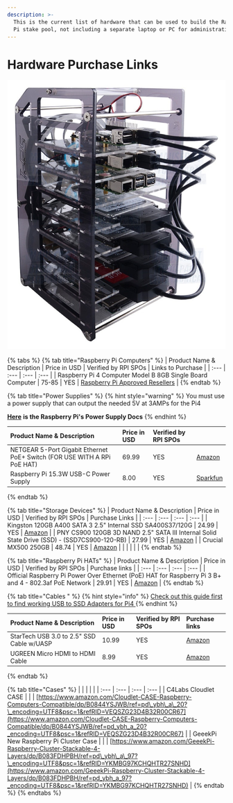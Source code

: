 ```yaml
---
description: >-
  This is the current list of hardware that can be used to build the Raspberry
  Pi stake pool, not including a separate laptop or PC for administration.
---
```


# Hardware Purchase Links

![GeeekPi Cluster Case](../.gitbook/assets/photo_2021-03-09-13.42.42.jpeg)

{% tabs %}
{% tab title="Raspberry Pi Computers" %}
| Product Name & Description | Price in USD | Verified by RPI SPOs | Links to Purchase |
| :--- | :--- | :--- | :--- |
| Raspberry Pi 4 Computer Model B 8GB Single Board Computer | 75-85 | YES | [Raspberry Pi Approved Resellers](https://www.raspberrypi.org/products/raspberry-pi-4-model-b/?variant=raspberry-pi-4-model-b-8gb) |
{% endtab %}

{% tab title="Power Supplies" %}
{% hint style="warning" %}
You must use a power supply that can output the needed 5V at 3AMPs for the Pi4

[**Here**](https://www.raspberrypi.org/documentation/hardware/raspberrypi/power/README.md) **is the Raspberry Pi's Power Supply Docs**
{% endhint %}

| Product Name & Description | Price in USD | Verified by RPI SPOs |  |
| :--- | :--- | :--- | :--- |
| NETGEAR 5-Port Gigabit Ethernet PoE+ Switch \(FOR USE WITH A RPi PoE HAT\) | 69.99 | YES | [Amazon](https://www.amazon.com/gp/product/B07WTXHSXC/ref=ppx_yo_dt_b_asin_title_o02_s00?ie=UTF8&psc=1) |
| Raspberry Pi 15.3W USB-C Power Supply | 8.00 | YES | [Sparkfun](https://www.sparkfun.com/products/15448?src=raspberrypi) |
{% endtab %}

{% tab title="Storage Devices" %}
| Product Name & Description | Price in USD | Verified by RPI SPOs | Purchase Links |
| :--- | :--- | :--- | :--- |
| Kingston 120GB A400 SATA 3 2.5" Internal SSD SA400S37/120G | 24.99 | YES | [Amazon](https://www.amazon.com/Kingston-120GB-Solid-SA400S37-120G/dp/B01N6JQS8C/ref=sxts_sxwds-bia-wc-rsf-ajax2_0?crid=2IZ705SDHVNO2&cv_ct_cx=kingston+a400&dchild=1&keywords=kingston+a400&pd_rd_i=B01N6JQS8C&pd_rd_r=cff9c24d-82ba-4471-892a-a23276b8b1db&pd_rd_w=wzQ6v&pd_rd_wg=6jlaB&pf_rd_p=5c711241-c674-4eef-b21c-fe6add670f33&pf_rd_r=MMBZR2DHZVKB3J1QE3HY&psc=1&qid=1615235655&sprefix=kingsto%2Caps%2C254&sr=1-2-e30f047d-8e3c-4340-8179-6a77ce88d756) |
| PNY CS900 120GB 3D NAND 2.5" SATA III Internal Solid State Drive \(SSD\) - \(SSD7CS900-120-RB\) | 27.99 | YES | [Amazon](https://www.amazon.com/gp/product/B0722XPTL6/ref=ppx_yo_dt_b_asin_title_o06_s00?ie=UTF8&th=1) |
| Crucial MX500 250GB | 48.74 | YES | [Amazon](https://www.amazon.com/Crucial-MX500-250GB-NAND-Internal/dp/B0764WCXCV/ref=pd_ybh_a_109?_encoding=UTF8&psc=1&refRID=DFCXCZ7KPJPWES884N8A) |
|  |  |  |  |
{% endtab %}

{% tab title="Raspberry Pi HATs" %}
| Product Name & Description | Price in USD | Verified by RPI SPOs | Purchase links |
| :--- | :--- | :--- | :--- |
| Official Raspberry Pi Power Over Ethernet \(PoE\) HAT for Raspberry Pi 3 B+ and 4 - 802.3af PoE Network | 29.91 | YES | [Amazon](https://www.amazon.com/poe-hat/dp/B07GR9XQJH/ref=sr_1_2?dchild=1&keywords=Official+Raspberry+Pi+Power+Over+Ethernet+%28PoE%29+HAT+for+Raspberry+Pi+3+B%2B+and+802.3af+PoE+Network&qid=1615236400&s=electronics&sr=1-2) |
{% endtab %}

{% tab title="Cables " %}
{% hint style="info" %}
[Check out this guide first to find working USB to SSD Adapters for Pi4 ](https://jamesachambers.com/raspberry-pi-4-usb-boot-config-guide-for-ssd-flash-drives/?amp=1)
{% endhint %}

| Product Name & Description | Price in USD | Verified by RPI SPOs | Purchase links |
| :--- | :--- | :--- | :--- |
| StarTech USB 3.0 to 2.5" SSD Cable w/UASP | 10.99 | YES | [Amazon](https://www.amazon.com/StarTech-com-SATA-USB-Cable-USB3S2SAT3CB/dp/B00HJZJI84/ref=sr_1_15?dchild=1&keywords=startech+usb+3.0&qid=1617056177&sr=8-15) |
| UGREEN Micro HDMI to HDMI Cable | 8.99 | YES | [Amazon](https://www.amazon.com/gp/product/B06WWQ7KLV/ref=ppx_yo_dt_b_asin_title_o05_s00?ie=UTF8&psc=1) |
{% endtab %}

{% tab title="Cases" %}
|  |  |  |  |
| :--- | :--- | :--- | :--- |
| C4Labs Cloudlet CASE |  |  | [https://www.amazon.com/Cloudlet-CASE-Raspberry-Computers-Compatible/dp/B0844YSJWB/ref=pd\_ybh\_a\_20?\_encoding=UTF8&psc=1&refRID=VEQSZG23D4B32R00CR67](https://www.amazon.com/Cloudlet-CASE-Raspberry-Computers-Compatible/dp/B0844YSJWB/ref=pd_ybh_a_20?_encoding=UTF8&psc=1&refRID=VEQSZG23D4B32R00CR67) |
| GeeekPi New Raspberry Pi Cluster Case |  |  | [https://www.amazon.com/GeeekPi-Raspberry-Cluster-Stackable-4-Layers/dp/B083FDHPBH/ref=pd\_ybh\_a\_97?\_encoding=UTF8&psc=1&refRID=YKMBG97KCHQHTR27SNHD](https://www.amazon.com/GeeekPi-Raspberry-Cluster-Stackable-4-Layers/dp/B083FDHPBH/ref=pd_ybh_a_97?_encoding=UTF8&psc=1&refRID=YKMBG97KCHQHTR27SNHD) |
{% endtab %}
{% endtabs %}

